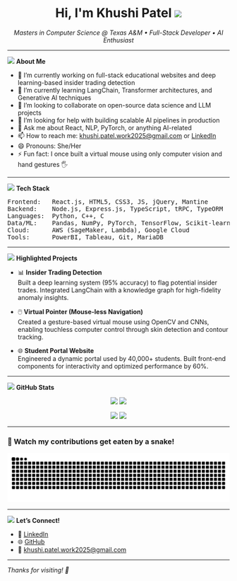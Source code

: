 <h1 align="center">Hi, I'm Khushi Patel <img src="https://media.giphy.com/media/hvRJCLFzcasrR4ia7z/giphy.gif" width="30"/></h1>

<p align="center">
  <em>Masters in Computer Science @ Texas A&M • Full-Stack Developer • AI Enthusiast</em>
</p>

---

<img src="https://media.giphy.com/media/Ll22OhMLAlVDb8UQWe/giphy.gif" width="30"> <strong>About Me</strong>  
- 🔭 I’m currently working on full-stack educational websites and deep learning-based insider trading detection  
- 🌱 I’m currently learning LangChain, Transformer architectures, and Generative AI techniques  
- 👯 I’m looking to collaborate on open-source data science and LLM projects  
- 🤔 I’m looking for help with building scalable AI pipelines in production  
- 💬 Ask me about React, NLP, PyTorch, or anything AI-related  
- 📫 How to reach me: khushi.patel.work2025@gmail.com or [LinkedIn](https://www.linkedin.com/in/khushipatel10/)  
- 😄 Pronouns: She/Her  
- ⚡ Fun fact: I once built a virtual mouse using only computer vision and hand gestures 🖐️

---

<img src="https://media.giphy.com/media/IdyAQJVN2kVPNUrojM/giphy.gif" width="30"> <strong>Tech Stack</strong>  
<pre>
Frontend:   React.js, HTML5, CSS3, JS, jQuery, Mantine  
Backend:    Node.js, Express.js, TypeScript, tRPC, TypeORM  
Languages:  Python, C++, C  
Data/ML:    Pandas, NumPy, PyTorch, TensorFlow, Scikit-learn, OpenCV  
Cloud:      AWS (SageMaker, Lambda), Google Cloud  
Tools:      PowerBI, Tableau, Git, MariaDB
</pre>

---

<img src="https://media.giphy.com/media/xT0xeJpnrWC4XWblEk/giphy.gif" width="30"> <strong>Highlighted Projects</strong>  
- 📊 <strong>Insider Trading Detection</strong>  
  Built a deep learning system (95% accuracy) to flag potential insider trades. Integrated LangChain with a knowledge graph for high-fidelity anomaly insights.

- 🖱️ <strong>Virtual Pointer (Mouse-less Navigation)</strong>  
  Created a gesture-based virtual mouse using OpenCV and CNNs, enabling touchless computer control through skin detection and contour tracking.

- 🌐 <strong>Student Portal Website</strong>  
  Engineered a dynamic portal used by 40,000+ students. Built front-end components for interactivity and optimized performance by 60%.

---

<img src="https://media.giphy.com/media/3o7aD2saalBwwftBIY/giphy.gif" width="30"> <strong>GitHub Stats</strong>  
<p align="center">
  <img src="https://github-readme-stats.vercel.app/api?username=khushipatel-10&show_icons=true&theme=radical" height="150"/>
  <img src="https://github-readme-stats.vercel.app/api/top-langs/?username=khushipatel-10&layout=compact&theme=radical" height="150"/>
</p>

<p align="center">
  <img src="https://github-readme-streak-stats.herokuapp.com/?user=khushipatel-10&theme=radical" height="150"/>
  <img src="https://github-profile-summary-cards.vercel.app/api/cards/profile-details?username=khushipatel-10&theme=radical" height="150"/>
</p>

---

### 🐍 Watch my contributions get eaten by a snake!

![GitHub Snake Animation](https://raw.githubusercontent.com/khushipatel-10/khushipatel-10/output/github-contribution-grid-snake.svg)

---

<img src="https://media.giphy.com/media/3o6ZtaO9BZHcOjmErm/giphy.gif" width="30"> <strong>Let’s Connect!</strong>  
- 💼 <a href="https://www.linkedin.com/in/khushipatel10/">LinkedIn</a>  
- 🌐 <a href="https://github.com/khushipatel-10">GitHub</a>  
- 📧 khushi.patel.work2025@gmail.com 

---

<em>Thanks for visiting! 🌟</em>
